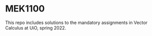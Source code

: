 # MEK1100
This repo includes solutions to the mandatory assignments in Vector Calculus at UiO, spring 2022.
